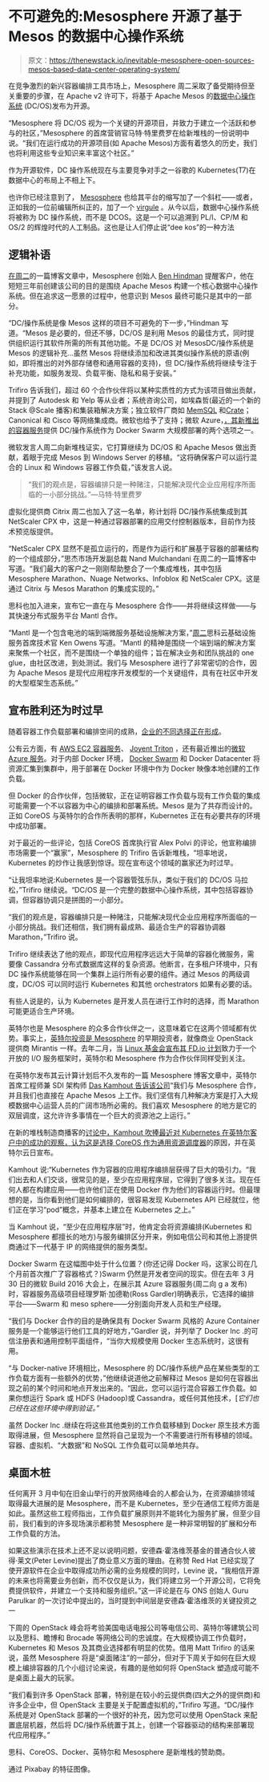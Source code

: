 # 不可避免的:Mesosphere 开源了基于 Mesos 的数据中心操作系统

> 原文：<https://thenewstack.io/inevitable-mesosphere-open-sources-mesos-based-data-center-operating-system/>

在竞争激烈的新兴容器编排工具市场上，Mesosphere 周二采取了备受期待但至关重要的步骤，在 Apache v2 许可下，将基于 Apache Mesos 的[数据中心操作系统](https://dcos.io/) (DC/OS)发布为开源。

“Mesosphere 将 DC/OS 视为一个关键的开源项目，并致力于建立一个活跃和参与的社区，”Mesosphere 的首席营销官马特·特里费罗在给新堆栈的一份说明中说。“我们在运行成功的开源项目(如 Apache Mesos)方面有着悠久的历史，我们也将利用这些专业知识来丰富这个社区。”

作为开源软件，DC 操作系统现在与主要竞争对手之一谷歌的 Kubernetes(T7)在数据中心的布局上不相上下。

也许你已经注意到了， [Mesosphere](https://mesosphere.com/) 也给其平台的缩写加了一个斜杠——或者，正如我的一位前编辑所纠正的，加了一个 [virgule](http://englishplus.com/grammar/00000140.htm) 。从今以后，数据中心操作系统将被称为 DC 操作系统，而不是 DCOS。这是一个可以追溯到 PL/I、CP/M 和 OS/2 的辉煌时代的人工制品。这也是让人们停止说“dee kos”的一种方法

## 逻辑补语

[在周二](https://mesosphere.com/blog/2016/04/19/hindman-mesos-dcos/)的一篇博客文章中，Mesosphere 创始人 [Ben Hindman](https://twitter.com/benh) 提醒客户，他在短短三年前创建该公司的目的是围绕 Apache Mesos 构建一个核心数据中心操作系统。但在追求这一愿景的过程中，他意识到 Mesos 最终可能只是其中的一部分。

“DC/操作系统是像 Mesos 这样的项目不可避免的下一步，”Hindman 写道。“Mesos 是必要的，但还不够，DC/OS 是利用 Mesos 的最佳方式，同时提供组织运行其软件所需的所有其他功能。不是 DC/OS 对 MesosDC/操作系统是 Mesos 的逻辑补充…虽然 Mesos 将继续添加和改进其类似操作系统的原语(例如，即将推出的对外部存储卷和通用容器的支持)，但 DC/操作系统将继续专注于补充功能，如服务发现、负载平衡、隐私和易于安装。”

Trifiro 告诉我们，超过 60 个合作伙伴将以某种实质性的方式为该项目做出贡献，并提到了 Autodesk 和 Yelp 等从业者；系统咨询公司，如埃森哲(最近的一个新的 Stack @Scale 播客)和集装箱解决方案；独立软件厂商如 [MemSQL](http://www.memsql.com/) 和[Crate](https://thenewstack.io/crate-addresses-database-speed-scaling-standard-sql/)；Canonical 和 Cisco 等网络集成商。微软也给予了支持；微软 Azure，[，其新推出的容器服务](https://azure.microsoft.com/en-us/blog/azure-container-service-is-now-generally-available/)提供 DC/操作系统作为 Docker Swarm 大规模部署的两个选项之一。

微软发言人周二向新堆栈证实，它打算继续为 DC/OS 和 Apache Mesos 做出贡献，着眼于完成 Mesos 到 Windows Server 的移植。“这将确保客户可以运行混合的 Linux 和 Windows 容器工作负载，”该发言人说。

> “我们的观点是，容器编排只是一种赌注，只能解决现代企业应用程序所面临的一小部分挑战。”—马特·特里费罗

虚拟化提供商 Citrix 周二也加入了这一名单，称计划将 DC/操作系统集成到其 NetScaler CPX 中，这是一种通过容器部署的应用交付控制器版本，目前作为技术预览版提供。

“NetScaler CPX 显然不是孤立运行的，而是作为运行和扩展基于容器的部署结构的一个组成部分，”思杰市场开发副总裁 Nand Mulchandani 在周二的一篇博客中写道。“我们最大的客户之一刚刚帮助整合了一个集成堆栈，其中包括 Mesosphere Marathon、Nuage Networks、Infoblox 和 NetScaler CPX。这是通过 Citrix 与 Mesos Marathon 的集成实现的。”

思科也加入进来，宣布它一直在与 Mesosphere 合作——并将继续这样做——与其快速分布式服务平台 Mantl 合作。

“Mantl 是一个包含电池的端到端微服务基础设施解决方案，”[周二](http://blogs.cisco.com/cloud/batteries-included-not-crippleware)思科云基础设施服务首席技术官 Ken Owens 写道。“Mantl 的精神是围绕一个端到端的解决方案来聚焦一个社区，而不是围绕一个单独的组件；旨在解决业务和团队挑战的 one glue，由社区改进，到处测试。我们与 Mesosphere 进行了非常密切的合作，因为 Apache Mesos 是现代应用程序开发模型的一个关键组件，具有在社区中开发的大型框架生态系统。”

## 宣布胜利还为时过早

随着容器工作负载部署和编排空间的成熟，[企业的不同选择正在形成](https://thenewstack.io/parity-check-container-orchestration-mean/)。

公有云方面，有 [AWS EC2 容器服务](https://aws.amazon.com/ecs/)、 [Joyent Triton](https://www.joyent.com/) ，还有最近推出的[微软 Azure 服务](https://azure.microsoft.com/en-us/services/container-service/)。对于内部 Docker 环境， [Docker Swarm](https://docs.docker.com/swarm/) 和 Docker Datacenter 将资源汇集到集群中，用于部署在 Docker 环境中作为 Docker 映像本地创建的工作负载。

但 Docker 的合作伙伴，包括微软，正在证明容器工作负载与现有工作负载的集成可能需要一个不以容器为中心的编排和部署系统。Mesos 是为了共存而设计的。正如 CoreOS 与英特尔的合作所表明的那样，Kubernetes 正在有必要共存的环境中成功部署。

对于最近的一些评论，包括 CoreOS 首席执行官 Alex Polvi 的评论，他宣称编排市场需要一个“赢家”，Mesosphere 的 Trifiro 告诉新堆栈，“坦率地说，Kubernetes 的炒作让我感到惊讶。现在宣布这个领域的赢家还为时过早。

“让我坦率地说:Kubernetes 是一个容器管弦乐队，类似于我们的 DC/OS 马拉松，”Trifiro 继续说。“DC/OS 是一个完整的数据中心操作系统，其中包括容器协调，但容器协调只是拼图的一小部分。

“我们的观点是，容器编排只是一种赌注，只能解决现代企业应用程序所面临的一小部分挑战。我们还相信，我们拥有最成熟、最适合生产的容器协调器 Marathon，”Trifiro 说。

Trifiro 继续表达了他的观点，即现代应用程序远远大于简单的容器化微服务，需要像 Cassandra 分布式数据库这样的复杂资源。他断言，在多租户环境中，只有 DC 操作系统能够在同一个集群上运行所有必要的组件。通过 Mesos 的两级调度，DC/OS 可以同时运行 Kubernetes 和其他 orchestrators 如果有必要的话。

有些人说是的，认为 Kubernetes 是开发人员在进行工作时的选择，而 Marathon 可能更适合生产环境。

英特尔也是 Mesosphere 的众多合作伙伴之一，这意味着它在这两个领域都有优势。事实上，[英特尔投资是 Mesosphere](http://www.redherring.com/internet/mesosphere-raises-10-5m-investment-round-up/) 的早期投资者，就像商业 OpenStack 提供商 Mirantis 一样。去年二月，当 [Linux 基金会宣布其 FD.io 计划](https://thenewstack.io/linux-foundation-takes-networking-fd-io/)致力于一个开放的 I/O 服务框架时，英特尔和 Mesosphere 作为合作伙伴同样受到关注。

在英特尔发布其云计算计划后不久发布的一篇 Mesosphere 博客文章中，英特尔首席工程师兼 SDI 架构师 [Das Kamhout 告诉该公司](https://d2iq.com/blog/intel-explains-its-new-program-to-accelerate-cloud-computing-for-all/)“我们与 Mesosphere 合作，并且我们也直接在 Apache Mesos 上工作。我们坚信有几种解决方案是打入大规模数据中心运营人员的广阔市场所必需的。我们喜欢 Mesosphere 的地方是它的双层调度，这允许许多事情在一个巨大的资源池之上运行。”

在新的堆栈制造商播客的[讨论中，Kamhout 吹捧最近对 Kubernetes 在英特尔客户中的成功的观察，认为这是](https://thenewstack.io/intel-engineer-das-kamhout-kubernetes-lock-developers/)[选择 CoreOS 作为通用资源调度器](https://thenewstack.io/intel-coalesce-coreos-mirantis-universal-resource-scheduler/)的原因，并在英特尔云日宣布。

Kamhout 说:“Kubernetes 作为容器的应用程序编排层获得了巨大的吸引力。“我们出去和人们交谈，很常见的是，至少在应用程序层，它得到了很多关注。现在任何人都在构建应用——也许他们正在使用 Docker 作为他们的容器运行时。但最理想的是，当你看到他们是如何编排的，很容易发现 Kubernetes API 已经就位，他们正在学习“pod”概念，并基本上建立在 Kubernetes 之上。”

当 Kamhout 说，“至少在应用程序层”时，他肯定会将资源编排(Kubernetes 和 Mesosphere 都擅长的地方)与服务编排区分开来，例如电信公司和其他上游提供商通过下一代基于 IP 的网络提供的服务类型。

Docker Swarm 在这幅图中处于什么位置？(你还记得 Docker 吗，这家公司在几个月前首次推广了容器格式？)Swarm 仍然是开发者空间的现实。但在去年 3 月 30 日的微软 Build 2016 大会上，在展示其 Azure 容器服务(周二向 g a 发布)时，容器服务高级项目经理罗斯·加德勒(Ross Gardler)明确表示，它选择的编排平台——Swarm 和 meso sphere——分别面向开发人员和生产经理。

“我们与 Docker 合作的目的是确保具有 Docker Swarm 风格的 Azure Container 服务是一个能够运行他们工具的好地方，”Gardler 说，并列举了 Docker Inc .的可信注册表和通用控制平面组件，“当你大规模使用 Docker 生态系统时，这很有用。

“与 Docker-native 环境相比，Mesosphere 的 DC/操作系统产品在某些类型的工作负载方面有一些额外的优势，”他继续说道他之前解释过 Mesos 是如何在容器出现之前的某个时间和地点开发出来的。“因此，您可以运行混合容器工作负载。如果你想运行 Spark 或 HDFS (Hadoop)或 Cassandra，或任何其他技术，[*它们也已经在这些环境中得到验证。”*

虽然 Docker Inc .继续在将这些其他类别的工作负载移植到 Docker 原生技术方面取得进展，但 Mesosphere 显然将自己呈现为一个不需要进行所有移植的领域。容器、虚拟机、“大数据”和 NoSQL 工作负载可以简单地共存。

## 桌面木桩

任何离开 3 月中旬在旧金山举行的开放网络峰会的人都会认为，在资源编排领域取得最大进展的是 Mesosphere，而不是 Kubernetes，至少在通信工程师方面是如此。虽然这些工程师指出，工作负载扩展原则并不能转化为服务扩展，但至少目前，我们看到的许多现场演示都称赞 Mesosphere 是一种非常明智的扩展和分布工作负载的方法。

如果这些演示在技术上还不足以说明问题，安德森·霍洛维茨基金的普通合伙人彼得·莱文(Peter Levine)提出了商业意义方面的理由。在称赞 Red Hat 已经实现了使开源软件在企业中取得成功所必需的业务规模的同时，Levine 说，“我相信开源的未来也将需要业务创新，而不仅仅是认为，我们将建立另一个开源公司，它将免费提供软件，并建立一个支持和服务组织。”这一评论是在与 ONS 创始人 Guru Parulkar 的一次讨论中提出的，当时提到中间层是安德森·霍洛维茨的关键投资之一

下周的 OpenStack 峰会将考验美国电话电报公司等电信公司、英特尔等建筑公司以及思科、瞻博和 Brocade 等网络公司的忠诚度。在大规模协调工作负载时，Kubernetes 和 Mesos 及其商业选择都有明显的优势。借用 Matt Trifiro 的话来说，虽然 Mesosphere 将是“桌面赌注”的一部分，但对于下周关于如何在巨大规模上编排容器的几个小组讨论来说，有趣的是他如何将 OpenStack 塑造成可能不是桌面上最大的玩家。

“我们看到许多 OpenStack 部署，特别是在较小的云提供商(四大之外的提供商)和许多企业中，但 OpenStack 主要是关于配置虚拟机的，”Trifiro 写道。“DC/操作系统是对 OpenStack 部署的一个很好的补充，因为您可以使用 OpenStack 来配置底层机器，然后将 DC/操作系统置于其上，创建一个容器驱动的结构来部署现代应用程序。”

思科、CoreOS、Docker、英特尔和 Mesosphere 是新堆栈的赞助商。

通过 Pixabay 的特征图像。

<svg xmlns:xlink="http://www.w3.org/1999/xlink" viewBox="0 0 68 31" version="1.1"><title>Group</title> <desc>Created with Sketch.</desc></svg>